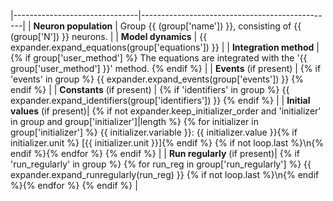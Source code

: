 |-------------------------------|------------------------------------------------|
| **Neuron population**         | Group {{ (group['name']) }}, consisting of {{ (group['N']) }} neurons. |
| **Model dynamics**            | {{ expander.expand_equations(group['equations']) }} |
| **Integration method**        | {% if group['user_method'] %} The equations are integrated with the '{{ group['user_method'] }}' method. {% endif %} |
| **Events** (if present)       | {% if 'events' in group %} {{ expander.expand_events(group['events']) }} {% endif %} |
| **Constants** (if present)    | {% if 'identifiers' in group %} {{ expander.expand_identifiers(group['identifiers']) }} {% endif %} |
| **Initial values** (if present)| {% if not expander.keep_initializer_order and 'initializer' in group and group['initializer']|length %} {% for initializer in group['initializer'] %} {{ initializer.variable }}: {{ initializer.value }}{% if initializer.unit %} [{{ initializer.unit }}]{% endif %} {% if not loop.last %}\n{% endif %}{% endfor %} {% endif %} |
| **Run regularly** (if present)| {% if 'run_regularly' in group %} {% for run_reg in group['run_regularly'] %} {{ expander.expand_runregularly(run_reg) }} {% if not loop.last %}\n{% endif %}{% endfor %} {% endif %} |
